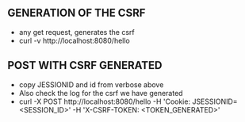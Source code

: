 
## GENERATION OF THE CSRF 
- any get request, generates the csrf
- curl -v  http://localhost:8080/hello

## POST WITH CSRF GENERATED
- copy JESSIONID and  id from verbose above
- Also check the log for the csrf we have generated
- curl  -X POST http://localhost:8080/hello -H 'Cookie: JSESSIONID=<SESSION_ID>' -H 'X-CSRF-TOKEN: <TOKEN_GENERATED>'
